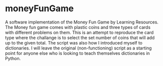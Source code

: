 # moneyFunGame
A software implementation of the Money Fun Game by Learning Resources.
The Money fun game comes with plastic coins and three types of cards with different problems on them.  This is an attempt to
reproduce the card type where the challange is to select the set number of coins that will add up to the given total.
The script was also how I introduced myself to dictionaries.  I will leave the original (non-functioning) script as a 
starting point for anyone else who is looking to teach themselves dictionaries in Python.
